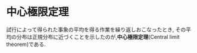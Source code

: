 # 中心極限定理
試行によって得られた事象の平均を得る作業を繰り返しおこなったとき,
その平均の分布は正規分布に近づくことを示したのが,**中心極限定理**(Central limit theorem)である.
